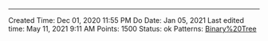 ---
Created Time: Dec 01, 2020 11:55 PM
Do Date: Jan 05, 2021
Last edited time: May 11, 2021 9:11 AM
Points: 1500
Status: ok
Patterns: [Binary%20Tree](patterns/Binary%20Tree.md)